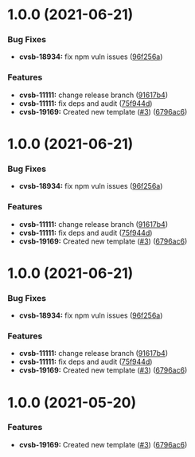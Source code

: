 # 1.0.0 (2021-06-21)


### Bug Fixes

* **cvsb-18934:** fix npm vuln issues ([96f256a](https://github.com/dvsa/cvs-svc-template/commit/96f256a6b7f654c12906eef1340fb29844d5d573))


### Features

* **cvsb-11111:** change release branch ([91617b4](https://github.com/dvsa/cvs-svc-template/commit/91617b497285fe06e82e549f4b336d783ff5916e))
* **cvsb-11111:** fix deps and audit ([75f944d](https://github.com/dvsa/cvs-svc-template/commit/75f944d056e79f23092adaea9e88efe82e8d0461))
* **cvsb-19169:** Created new template ([#3](https://github.com/dvsa/cvs-svc-template/issues/3)) ([6796ac6](https://github.com/dvsa/cvs-svc-template/commit/6796ac602c5754da092472d298fc3099be8b29a3))

# 1.0.0 (2021-06-21)


### Bug Fixes

* **cvsb-18934:** fix npm vuln issues ([96f256a](https://github.com/dvsa/cvs-svc-template/commit/96f256a6b7f654c12906eef1340fb29844d5d573))


### Features

* **cvsb-11111:** change release branch ([91617b4](https://github.com/dvsa/cvs-svc-template/commit/91617b497285fe06e82e549f4b336d783ff5916e))
* **cvsb-11111:** fix deps and audit ([75f944d](https://github.com/dvsa/cvs-svc-template/commit/75f944d056e79f23092adaea9e88efe82e8d0461))
* **cvsb-19169:** Created new template ([#3](https://github.com/dvsa/cvs-svc-template/issues/3)) ([6796ac6](https://github.com/dvsa/cvs-svc-template/commit/6796ac602c5754da092472d298fc3099be8b29a3))

# 1.0.0 (2021-06-21)


### Bug Fixes

* **cvsb-18934:** fix npm vuln issues ([96f256a](https://github.com/dvsa/cvs-svc-template/commit/96f256a6b7f654c12906eef1340fb29844d5d573))


### Features

* **cvsb-11111:** change release branch ([91617b4](https://github.com/dvsa/cvs-svc-template/commit/91617b497285fe06e82e549f4b336d783ff5916e))
* **cvsb-11111:** fix deps and audit ([75f944d](https://github.com/dvsa/cvs-svc-template/commit/75f944d056e79f23092adaea9e88efe82e8d0461))
* **cvsb-19169:** Created new template ([#3](https://github.com/dvsa/cvs-svc-template/issues/3)) ([6796ac6](https://github.com/dvsa/cvs-svc-template/commit/6796ac602c5754da092472d298fc3099be8b29a3))

# 1.0.0 (2021-05-20)

### Features

- **cvsb-19169:** Created new template ([#3](https://github.com/dvsa/cvs-svc-template/issues/3)) ([6796ac6](https://github.com/dvsa/cvs-svc-template/commit/6796ac602c5754da092472d298fc3099be8b29a3))
